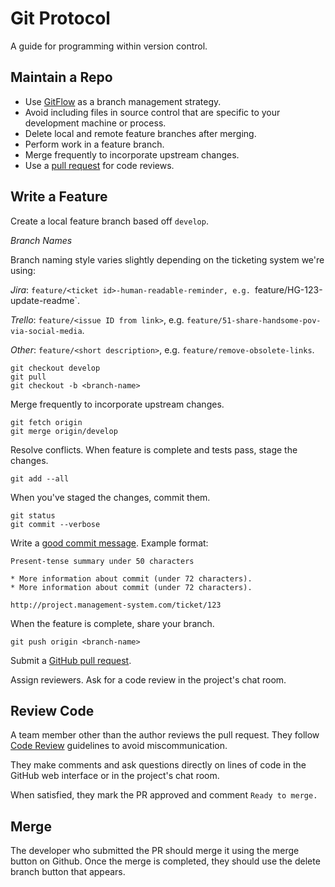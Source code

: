 # Git Protocol

A guide for programming within version control.

Maintain a Repo
---------------

* Use [GitFlow] as a branch management strategy.
* Avoid including files in source control that are specific to your
  development machine or process.
* Delete local and remote feature branches after merging.
* Perform work in a feature branch.
* Merge frequently to incorporate upstream changes.
* Use a [pull request] for code reviews.

[GitFlow]: https://nvie.com/posts/a-successful-git-branching-model/
[pull request]: https://help.github.com/articles/using-pull-requests/

Write a Feature
---------------

Create a local feature branch based off `develop`.

	
*Branch Names*

Branch naming style varies slightly depending on the ticketing system we're using:

*Jira*: `feature/<ticket id>-human-readable-reminder, e.g. `feature/HG-123-update-readme`.

*Trello*: `feature/<issue ID from link>`, e.g. `feature/51-share-handsome-pov-via-social-media`.

*Other*: `feature/<short description>`, e.g. `feature/remove-obsolete-links`.

    git checkout develop
    git pull
    git checkout -b <branch-name>

Merge frequently to incorporate upstream changes.

    git fetch origin
    git merge origin/develop

Resolve conflicts. When feature is complete and tests pass, stage the changes.

    git add --all

When you've staged the changes, commit them.

    git status
    git commit --verbose

Write a [good commit message]. Example format:

    Present-tense summary under 50 characters

    * More information about commit (under 72 characters).
    * More information about commit (under 72 characters).

    http://project.management-system.com/ticket/123

When the feature is complete, share your branch.

    git push origin <branch-name>

Submit a [GitHub pull request].

Assign reviewers. Ask for a code review in the project's chat room.

[good commit message]: https://chris.beams.io/posts/git-commit/
[GitHub pull request]: https://help.github.com/articles/using-pull-requests/

Review Code
-----------

A team member other than the author reviews the pull request. They follow
[Code Review](https://github.com/thoughtbot/guides/tree/master/code-review) guidelines to avoid
miscommunication.

They make comments and ask questions directly on lines of code in the GitHub
web interface or in the project's chat room.

When satisfied, they mark the PR approved and comment `Ready to merge.`

Merge
-----

The developer who submitted the PR should merge it using the merge button on Github. Once the merge is completed, they should use the delete branch button that appears.